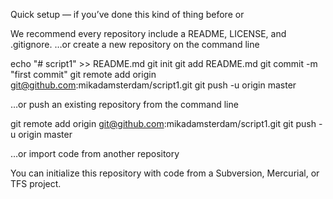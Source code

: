 Quick setup — if you’ve done this kind of thing before
or

We recommend every repository include a README, LICENSE, and .gitignore.
…or create a new repository on the command line

echo "# script1" >> README.md
git init
git add README.md
git commit -m "first commit"
git remote add origin git@github.com:mikadamsterdam/script1.git
git push -u origin master

…or push an existing repository from the command line

git remote add origin git@github.com:mikadamsterdam/script1.git
git push -u origin master

…or import code from another repository

You can initialize this repository with code from a Subversion, Mercurial, or TFS project.
